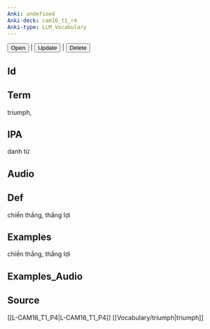 ```yaml
---
Anki: undefined
Anki-deck: cam16_t1_r4
Anki-type: LLM_Vocabulary
---
```

<button class="anki-btn-open">Open</button> | <button class="anki-btn-update">Update</button> | <button class="anki-btn-delete">Delete</button>

## Id

## Term
triumph,
## IPA
danh từ

## Audio

## Def
chiến thắng, thắng lợi
## Examples
chiến thắng, thắng lợi
## Examples_Audio

## Source
 [[L-CAM16_T1_P4|L-CAM16_T1_P4]]
[[Vocabulary/triumph|triumph]]